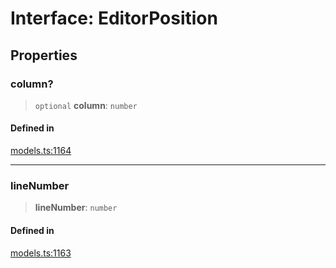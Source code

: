 # Interface: EditorPosition

## Properties

### column?

> `optional` **column**: `number`

#### Defined in

[models.ts:1164](https://github.com/live-codes/livecodes/blob/bee85b9d53399ef60fcc2e01c3d8b1862b2acaee/src/sdk/models.ts#L1164)

***

### lineNumber

> **lineNumber**: `number`

#### Defined in

[models.ts:1163](https://github.com/live-codes/livecodes/blob/bee85b9d53399ef60fcc2e01c3d8b1862b2acaee/src/sdk/models.ts#L1163)